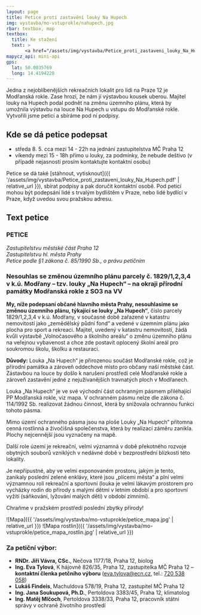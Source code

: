 ```yaml
---
layout: page
title: Petice proti zastavění louky Na Hupech
img: vystavba/mo-vstuprokle/nahupech.jpg
rbar: textbox, map
textbox:
  title: Ke stažení
  text: >
       <a href="/assets/img/vystavba/Petice_proti_zastaveni_louky_Na_Hupech.pdf">Tisková verze s podpisovým archem (PDF)</a>
mapycz_api: mini-api
gps:
  lat: 50.0035769
  long: 14.4194228
---
```


Jedna z nejoblíbenějších rekreačních lokalit pro lidi na Praze 12 je Modřanská rokle. Zase hrozí, že nám jí výstavbou kousek uberou. Majitel louky na Hupech podal podnět na změnu územního plánu, která by umožnila výstavbu na louce Na Hupech u vstupu do Modřanské rokle. Vytvořili jsme petici a sbíráme pod ní podpisy.

## Kde se dá petice podepsat

 * středa 8. 5. cca mezi 14 - 22h na jednání zastupitelstva MČ Praha 12
 * víkendy mezi 15 - 18h přímo u louky, za podmínky, že nebude deštivo (v případě nejasností prosím kontaktujte kontaktní osobu)

Petice se dá také [stáhnout, vytisknout]({{ '/assets/img/vystavba/Petice_proti_zastaveni_louky_Na_Hupech.pdf' | relative_url }}), sbírat podpisy a pak doručit kontaktní osobě. Pod peticí mohou být podepsání lidé s trvalým bydlištěm v Praze, nebo lidé bydlící v Praze, když uvedou svou pražskou adresu.

## Text petice

### PETICE
_Zastupitelstvu městské část Praha 12<br/>
Zastupitelstvu hl. města Prahy<br/>
Petice podle §1 zákona č. 85/1990 Sb., o právu petičním_

### Nesouhlas se změnou územního plánu parcely č. 1829/1,2,3,4 v k.ú. Modřany – tzv. louky „Na Hupech“ – na okraji přírodní památky Modřanská rokle z SO3 na VV

**My, níže podepsaní občané hlavního města Prahy, nesouhlasíme se změnou územního plánu, týkající se louky „Na Hupech“**, číslo parcely 1829/1,2,3,4 v k.ú. Modřany, v současné době zařazené v katastru nemovitostí jako „zemědělský půdní fond“ a vedené v územním plánu jako plocha pro sport a rekreaci. Majitel, uvedený v katastru nemovitostí, žádá kvůli výstavbě „Volnočasového a školního areálu“ o změnu územního plánu na veřejnou vybavenost a chce zde postavit oplocený školní areál pro soukromou školu, školku a restauraci.

**Důvody:** Louka „Na Hupech“ je přirozenou součást Modřanské rokle, což je přírodní památka a zároveň oddechové místo pro občany naší městské část. Zástavbou na louce by došlo k narušení prostředí celé Modřanské rokle a zároveň zastavění jedné z nejužívanějších travnatých ploch v Modřanech.

Louka „Na Hupech“ je ve své východní část ochranným pásmem přiléhající PP Modřanská rokle, viz mapa. V ochranném pásmu nelze dle zákona č. 114/1992 Sb. realizovat žádnou činnost, která by snižovala ochrannou funkci tohoto pásma.

Mimo území ochranného pásma jsou na ploše Louky „Na Hupech“ přítomna cenná rostlinná a živočišná společenstva, která by realizací záměru zanikla. Plochy nejcennější jsou vyznačeny na mapě.

Další role území je rekreační, velmi významná v době překotného rozvoje obytných souborů vzniklých v nedávné době v bezprostřední blízkosti této lokality.

Je nepřípustné, aby ve velmi exponovaném prostoru, jakým je tento, zanikaly poslední zelené enklávy, které jsou „plícemi města“ a plní velmi významnou roli rekreační a sportovní (louka je velmi lákavým prostorem pro vycházky rodin do přírody s malými dětmi v letním období a pro sportovní vyžití (sáňkování, lyžování malých dětí) v období zimnímí).

Chraňme v pražském prostředí poslední zbytky přírody!

![Mapa]({{ '/assets/img/vystavba/mo-vstuprokle/petice_mapa.jpg' | relative_url }})
![Mapa rostlin]({{ '/assets/img/vystavba/mo-vstuprokle/petice_mapa_rostlin.jpg' | relative_url }})

### Za petiční výbor:
 * **RNDr. Jiří Vávra, CSc.**, Nečova 1177/18, Praha 12, biolog
 * **Ing. Eva Tylová**, K hájovně 826/35, Praha 12, zastupitelka MČ Praha 12 – **kontaktní členka petčního výboru** ([eva.tylova@ecn.cz](mailto:eva.tylova@ecn.cz), tel.: [720 538 058](tel:+420720538058))
 * **Lukáš Findeis**, Machuldova 578/19, Praha 12, zastupitel MČ Praha 12
 * **Ing. Jana Soukupová, Ph.D.**, Pertoldova 3383/45, Praha 12, klimatolog
 * **Ing. Matěj Mlčoch**, Pertoldova 3338/33, Praha 12, pracovník státní správy v ochraně životního prostředí

